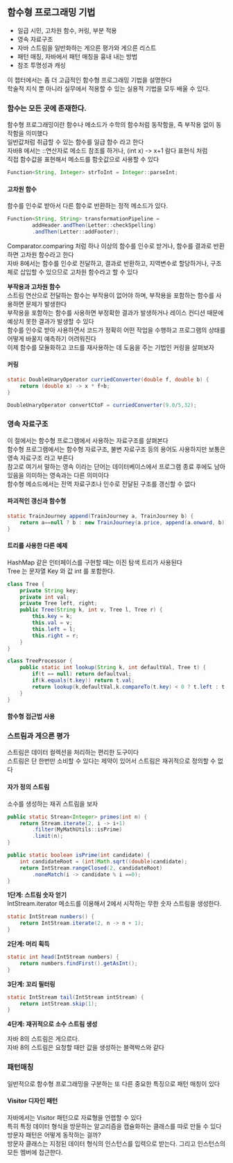 ## 함수형 프로그래밍 기법
- 일급 시민, 고차원 함수, 커링, 부분 적용
- 영속 자료구조
- 자바 스트림을 일반화하는 게으른 평가와 게으른 리스트
- 패턴 매칭, 자바에서 패턴 매칭을 흉내 내는 방법
- 참조 투명성과 캐싱

이 챕터에서는 좀 더 고급적인 함수형 프로그래밍 기법을 설명한다 <br>
학술적 지식 뿐 아니라 실무에서 적용할 수 있는 실용적 기법을 모두 배울 수 있다.

### 함수는 모든 곳에 존재한다.
함수형 프로그래밍이란 함수나 메소드가 수학의 함수처럼 동작함을, 즉 부작용 없이 동작함을 의미했다 <br>
일반값처럼 취급할 수 있는 함수를 일급 함수 라고 한다 <br>
자바8 에서는 ::연산자로 메소드 참조를 하거나, (int x) -> x+1 람다 표현식 처럼 <br>
직접 함수값을 표현해서 메소드를 함숫값으로 사용할 수 있다 <br>
```java
Function<String, Integer> strToInt = Integer::parseInt;
```

#### 고차원 함수
함수를 인수로 받아서 다른 함수로 반환하는 정적 메소드가 있다.
```java
Function<String, String> transformationPipeline = 
        addHeader.andThen(Letter::checkSpelling)
        .andThen(Letter::addFooter);
```

Comparator.comparing 처럼 하나 이상의 함수를 인수로 받거나, 함수를 결과로 반환하면 고차원 함수라고 한다 <br>
자바 8에서는 함수를 인수로 전달하고, 결과로 반환하고, 지역변수로 할당하거나, 구조체로 삽입할 수 있으므로 고차원 함수라고 할 수 있다 <br>

**부작용과 고차원 함수** <br>
스트림 연산으로 전달하는 함수는 부작용이 없어야 하며, 부작용을 포함하는 함수를 사용하면 문제가 발생한다 <br>
부작용을 포함하는 함수를 사용하면 부정확한 결과가 발생하거나 레이스 컨디션 때문에 예상치 못한 결과가 발생할 수 있다 <br>
함수를 인수로 받아 사용하면서 코드가 정확히 어떤 작업을 수행하고 프로그램의 상태를 어떻게 바꿀지 예측하기 어려워진다 <br>
이제 함수를 모듈화하고 코드를 재사용하는 데 도움을 주는 기법인 커링을 살펴보자 <br>

#### 커링
```java
static DoubleUnaryOperator curriedConverter(double f, double b) {
	return (double x) -> x * f+b;
}

DoubleUnaryOperator convertCtoF = curriedConverter(9.0/5,32);
```

### 영속 자료구조
이 절에서는 함수형 프로그램에서 사용하는 자료구조를 살펴본다 <br>
함수형 프로그램에서는 함수형 자료구조, 불변 자료구조 등의 용어도 사용하지만 보통은 영속 자료구조 라고 부른다 <br>
참고로 여기서 말하는 영속 이라는 단어는 데이터베이스에서 프로그램 종료 후에도 남아있음을 의미하는 영속과는 다른 의미이다 <br>
함수형 메소드에서는 전역 자료구조나 인수로 전달된 구조를 갱신할 수 없다 <br>

#### 파괴적인 갱신과 함수형
```java
static TrainJourney append(TrainJourney a, TrainJourney b) {
	return a==null ? b : new TrainJourney(a.price, append(a.onward, b));
}
```

#### 트리를 사용한 다른 예제
HashMap 같은 인터페이스를 구현할 때는 이진 탐색 트리가 사용된다 <br>
Tree 는 문자열 Key 와 값 int 를 포함한다.
```java
class Tree {
	private String key;
    private int val;
	private Tree left, right;
	public Tree(String k, int v, Tree l, Tree r) {
		this.key = k;
		this.val = v;
		this.left = l;
		this.right = r;
    }
}

class TreeProcessor {
	public static int lookup(String k, int defaultVal, Tree t) {
		if(t == null) return defaultval;
		if(k.equals(t.key)) return t.val;
		return lookup(k,defaultVal,k.compareTo(t.key) < 0 ? t.left : t.right);
    }
}
```

#### 함수형 접근법 사용

### 스트림과 게으른 평가
스트림은 데이터 컬렉션을 처리하는 편리한 도구이다 <br>
스트림은 단 한번만 소비할 수 있다는 제약이 있어서 스트림은 재귀적으로 정의할 수 없다 <br>

#### 자가 정의 스트림
소수를 생성하는 재귀 스트림을 보자
```java
public static Strean<Integer> primes(int n) {
	return Stream.iterate(2, i -> i+1)
        .filter(MyMathUtils::isPrime)
        .limit(n);
}

public static boolean isPrime(int candidate) {
	int candidateRoot = (int)Math.sqrt((double)candidate);
	return IntStream.rangeClosed(2, candidateRoot)
        .noneMatch(i -> candidate % i ==0);
}
```
**1단계: 스트림 숫자 얻기** <br>
IntStream.iterator 메소드를 이용해서 2에서 시작하는 무한 숫자 스트림을 생성한다.
```java
static IntStream numbers() {
	return IntStream.iterate(2, n -> n + 1);
}
```

**2단계: 머리 획득** <br>
```java
static int head(IntStream numbers) {
	return numbers.findFirst().getAsInt();
}
```

**3단계: 꼬리 필터링** <br>
```java
static IntStream tail(IntStream intStream) {
	return intStream.skip(1);
}
```

**4단계: 재귀적으로 소수 스트림 생성**

자바 8의 스트림은 게으르다. <br>
자바 8의 스트림은 요청할 때만 값을 생성하는 블랙박스와 같다 <br>

### 패턴매칭
일반적으로 함수형 프로그래밍을 구분하는 또 다른 중요한 특징으로 패턴 매칭이 있다 <br>

#### Visitor 디자인 패턴
자바에서는 Visitor 패턴으로 자료형을 언랩할 수 있다 <br>
특히 특정 데이터 형식을 방문하는 알고리즘을 캡슐화하는 클래스를 따로 만들 수 있다 <br>
방문자 패턴은 어떻게 동작하는 걸까? <br>
방문자 클래스는 지정된 데이터 형식의 인스턴스를 입력으로 받는다. 그리고 인스턴스의 모든 멤버에 접근한다. <br>